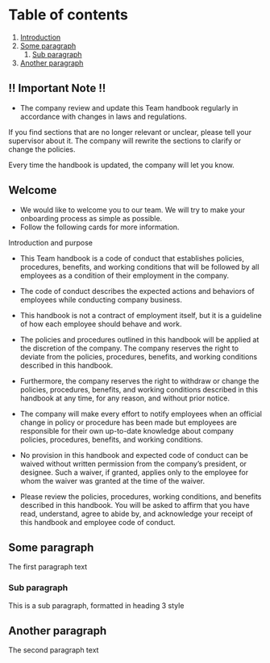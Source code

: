 # Table of contents
1. [Introduction](#introduction)
2. [Some paragraph](#paragraph1)
    1. [Sub paragraph](#subparagraph1)
3. [Another paragraph](#paragraph2)


## ‼️ Important Note ‼️
- The company review and update this Team handbook regularly in accordance with changes in laws and regulations.

If you find sections that are no longer relevant or unclear, please tell your supervisor about it. The company will rewrite the sections to clarify or change the policies.

Every time the handbook is updated, the company will let you know.

## Welcome
- We would like to welcome you to our team. We will try to make your onboarding process as simple as possible.
- Follow the following cards for more information.
  
Introduction and purpose 
- This Team handbook is a code of conduct that establishes policies, procedures, benefits, and working conditions that will be followed by all employees as a condition of their employment in the company.

- The code of conduct describes the expected actions and behaviors of employees while conducting company business.

- This handbook is not a contract of employment itself, but it is a guideline of how each employee should behave and work.

- The policies and procedures outlined in this handbook will be applied at the discretion of the company. The company reserves the right to deviate from the policies, procedures, benefits, and working conditions described in this handbook.

- Furthermore, the company reserves the right to withdraw or change the policies, procedures, benefits, and working conditions described in this handbook at any time, for any reason, and without prior notice.

- The company will make every effort to notify employees when an official change in policy or procedure has been made but employees are responsible for their own up-to-date knowledge about company policies, procedures, benefits, and working conditions.

- No provision in this handbook and expected code of conduct can be waived without written permission from the company’s president, or designee. Such a waiver, if granted, applies only to the employee for whom the waiver was granted at the time of the waiver.

- Please review the policies, procedures, working conditions, and benefits described in this handbook. You will be asked to affirm that you have read, understand, agree to abide by, and acknowledge your receipt of this handbook and employee code of conduct.


## Some paragraph <a name="paragraph1"></a>
The first paragraph text

### Sub paragraph <a name="subparagraph1"></a>
This is a sub paragraph, formatted in heading 3 style

## Another paragraph <a name="paragraph2"></a>
The second paragraph text
